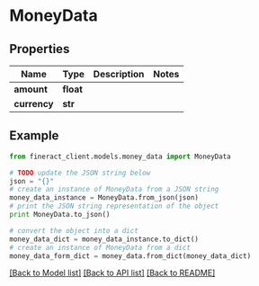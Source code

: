 # MoneyData


## Properties

Name | Type | Description | Notes
------------ | ------------- | ------------- | -------------
**amount** | **float** |  | 
**currency** | **str** |  | 

## Example

```python
from fineract_client.models.money_data import MoneyData

# TODO update the JSON string below
json = "{}"
# create an instance of MoneyData from a JSON string
money_data_instance = MoneyData.from_json(json)
# print the JSON string representation of the object
print MoneyData.to_json()

# convert the object into a dict
money_data_dict = money_data_instance.to_dict()
# create an instance of MoneyData from a dict
money_data_form_dict = money_data.from_dict(money_data_dict)
```
[[Back to Model list]](../README.md#documentation-for-models) [[Back to API list]](../README.md#documentation-for-api-endpoints) [[Back to README]](../README.md)



